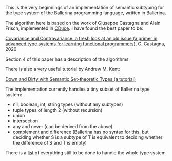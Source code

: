 This is the very beginnings of an implementation of semantic subtyping for the type system
of the Ballerina programming language, written in Ballerina.

The algorithm here is based on the work of Giuseppe Castagna and Alain Frisch, implemented in
[CDuce](http://cduce.org). I have found the best paper to be:

[Covariance and Contravariance: a fresh look at an old issue (a primer in advanced type systems for learning functional programmers)](https://arxiv.org/abs/1809.01427),
G. Castagna, 2020

Section 4 of this paper has a description of the algorithms.

There is also a very useful tutorial by Andrew M. Kent:

[Down and Dirty with Semantic Set-theoretic Types (a tutorial)](https://pnwamk.github.io/sst-tutorial/)

The implementation currently handles a tiny subset of Ballerina type system:
* nil, boolean, int, string types (without any subtypes)
* tuple types of length 2 (without recursion)
* union
* intersection
* any and never (can be derived from the above)
* complement and difference (Ballerina has no syntax for this, but deciding whether S is a subtype of T is equivalent to deciding whether the difference of S and T is empty)

There is a [list](TODO.md) of everything still to be done to handle the whole type system.